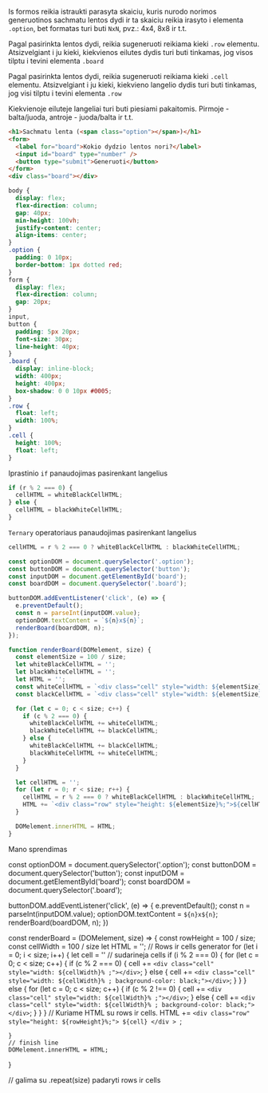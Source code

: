 Is formos reikia istraukti parasyta skaiciu, kuris nurodo norimos generuotinos sachmatu lentos dydi ir ta skaiciu reikia irasyto i elementa `.option`, bet formatas turi buti `NxN`, pvz.: 4x4, 8x8 ir t.t.

Pagal pasirinkta lentos dydi, reikia sugeneruoti reikiama kieki `.row` elementu. Atsizvelgiant i ju kieki, kiekvienos eilutes dydis turi buti tinkamas, jog visos tilptu i tevini elementa `.board`

Pagal pasirinkta lentos dydi, reikia sugeneruoti reikiama kieki `.cell` elementu. Atsizvelgiant i ju kieki, kiekvieno langelio dydis turi buti tinkamas, jog visi tilptu i tevini elementa `.row`

Kiekvienoje eiluteje langeliai turi buti piesiami pakaitomis. Pirmoje - balta/juoda, antroje - juoda/balta ir t.t.

```html
<h1>Sachmatu lenta (<span class="option"></span>)</h1>
<form>
  <label for="board">Kokio dydzio lentos nori?</label>
  <input id="board" type="number" />
  <button type="submit">Generuoti</button>
</form>
<div class="board"></div>
```

```css
body {
  display: flex;
  flex-direction: column;
  gap: 40px;
  min-height: 100vh;
  justify-content: center;
  align-items: center;
}
.option {
  padding: 0 10px;
  border-bottom: 1px dotted red;
}
form {
  display: flex;
  flex-direction: column;
  gap: 20px;
}
input,
button {
  padding: 5px 20px;
  font-size: 30px;
  line-height: 40px;
}
.board {
  display: inline-block;
  width: 400px;
  height: 400px;
  box-shadow: 0 0 10px #0005;
}
.row {
  float: left;
  width: 100%;
}
.cell {
  height: 100%;
  float: left;
}
```

Iprastinio `if` panaudojimas pasirenkant langelius

```js
if (r % 2 === 0) {
  cellHTML = whiteBlackCellHTML;
} else {
  cellHTML = blackWhiteCellHTML;
}
```

`Ternary` operatoriaus panaudojimas pasirenkant langelius

```js
cellHTML = r % 2 === 0 ? whiteBlackCellHTML : blackWhiteCellHTML;
```

```js
const optionDOM = document.querySelector('.option');
const buttonDOM = document.querySelector('button');
const inputDOM = document.getElementById('board');
const boardDOM = document.querySelector('.board');

buttonDOM.addEventListener('click', (e) => {
  e.preventDefault();
  const n = parseInt(inputDOM.value);
  optionDOM.textContent = `${n}x${n}`;
  renderBoard(boardDOM, n);
});

function renderBoard(DOMelement, size) {
  const elementSize = 100 / size;
  let whiteBlackCellHTML = '';
  let blackWhiteCellHTML = '';
  let HTML = '';
  const whiteCellHTML = `<div class="cell" style="width: ${elementSize}%; background-color: white;"></div>`;
  const blackCellHTML = `<div class="cell" style="width: ${elementSize}%; background-color: black;"></div>`;

  for (let c = 0; c < size; c++) {
    if (c % 2 === 0) {
      whiteBlackCellHTML += whiteCellHTML;
      blackWhiteCellHTML += blackCellHTML;
    } else {
      whiteBlackCellHTML += blackCellHTML;
      blackWhiteCellHTML += whiteCellHTML;
    }
  }

  let cellHTML = '';
  for (let r = 0; r < size; r++) {
    cellHTML = r % 2 === 0 ? whiteBlackCellHTML : blackWhiteCellHTML;
    HTML += `<div class="row" style="height: ${elementSize}%;">${cellHTML}</div>`;
  }

  DOMelement.innerHTML = HTML;
}
```

Mano sprendimas

const optionDOM = document.querySelector('.option');
const buttonDOM = document.querySelector('button');
const inputDOM = document.getElementById('board');
const boardDOM = document.querySelector('.board');

buttonDOM.addEventListener('click', (e) => {
e.preventDefault();
const n = parseInt(inputDOM.value);
optionDOM.textContent = `${n}x${n}`;
renderBoard(boardDOM, n);
})

const renderBoard = (DOMelement, size) => {
const rowHeight = 100 / size;
const cellWidth = 100 / size
let HTML = '';
// Rows ir cells generator
for (let i = 0; i < size; i++) {
let cell = ''
// sudarineja cells
if (i % 2 === 0) {
for (let c = 0; c < size; c++) {
if (c % 2 === 0) {
cell += `<div class="cell" style="width: ${cellWidth}% ;"></div>`;
}
else {
cell += `<div class="cell" style="width: ${cellWidth}% ; background-color: black;"></div>`;
}
}
}
else {
for (let c = 0; c < size; c++) {
if (c % 2 !== 0) {
cell += `<div class="cell" style="width: ${cellWidth}% ;"></div>`;
}
else {
cell += `<div class="cell" style="width: ${cellWidth}% ; background-color: black;"></div>`;
}
}
}
// Kuriame HTML su rows ir cells.
HTML += `<div class="row" style="height: ${rowHeight}%;"> ${cell} </div > `;

    }
    // finish line
    DOMelement.innerHTML = HTML;

}

// galima su .repeat(size) padaryti rows ir cells
